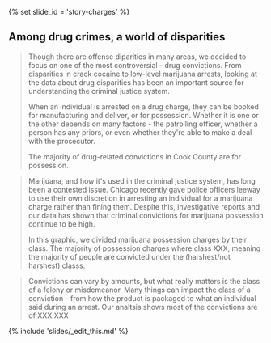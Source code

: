 {% set slide_id = 'story-charges' %}

## Among drug crimes, a world of disparities

<blockquote> Though there are offense diparities in many areas, we decided to focus on one of the most controversial - drug convictions. From disparities in crack cocaine to low-level marijuana arrests, looking at the data about drug disparities has been an important source for understanding the criminal justice system. 

 When an individual is arrested on a drug charge, they can be booked for manufacturing and deliver, or for possession. Whether it is one or the other depends on many factors - the patrolling officer, whether a person has any priors, or even whether they're able to make a deal with the prosecutor. 
 
 The majority of drug-related convictions in Cook County are for possession.  </blockquote>


<blockquote> Marijuana, and how it's used in the criminal justice system, has long been a contested issue. Chicago recently gave police officers leeway to use their own discretion in arresting an individual for a marijuana charge rather than fining them. Despite this, investigative reports and our data has shown that criminal convictions for marijuana possession continue to be high. 

In this graphic, we divided marijuana possession charges by their class. The majority of possession charges where class XXX, meaning the majority of people are convicted under the (harshest/not harshest) classs.  </blockquote>

<div id="drug-charges-chart" class="chart"></div>

<blockquote> Convictions can vary by amounts, but what really matters is the class of a felony or misdemeanor. Many things can impact the class of a conviction - from how the product is packaged to what an individual said during an arrest. Our analtsis shows most of the convictions are of XXX XXX </blockquote>

{% include 'slides/_edit_this.md' %}
